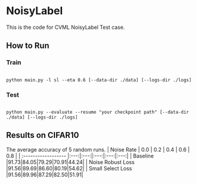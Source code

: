 # NoisyLabel

This is the code for CVML NoisyLabel Test case.

## How to Run

### Train
```console

python main.py -l sl --eta 0.6 [--data-dir ./data] [--logs-dir ./logs]

```

### Test
```console

python main.py --evaluate --resume "your checkpoint path" [--data-dir ./data] [--logs-dir ./logs]

```

## Results on CIFAR10
The average accuracy of 5 random runs.
| Noise Rate  | 0.0 | 0.2  | 0.4 | 0.6 | 0.8 |
| :------------------ |:---:|:---:|:---:|:---:|:---:|
| Baseline    |91.73|84.05|79.29|70.91|44.24|
| Noise Robust Loss   |91.56|89.69|86.60|80.19|54.62|
| Small Select Loss   |91.56|89.96|87.29|82.50|51.91|
